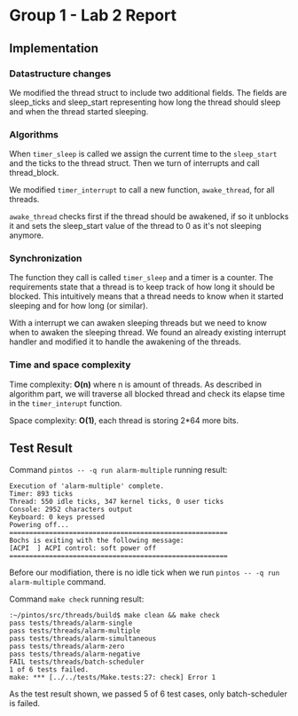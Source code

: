 # Group 1 - Lab 2 Report

## Implementation

### Datastructure changes
We modified the thread struct to include two additional fields. 
The fields are sleep_ticks and sleep_start representing how long the thread should sleep and when the thread started sleeping.

### Algorithms
When `timer_sleep` is called we assign the current time to the `sleep_start` and the ticks to the thread struct.
Then we turn of interrupts and call thread_block.

We modified `timer_interrupt` to call a new function, `awake_thread`, for all threads.

`awake_thread` checks first if the thread should be awakened, if so it unblocks it and sets the sleep_start value of the thread to 0 as it's not sleeping anymore.

### Synchronization
The function they call is called `timer_sleep` and a timer is a counter.
The requirements state that a thread is to keep track of how long it should be blocked.
This intuitively means that a thread needs to know when it started sleeping and for how long (or similar).

With a interrupt we can awaken sleeping threads but we need to know when to awaken the sleeping thread. 
We found an already existing interrupt handler and modified it to handle the awakening of the threads.

### Time and space complexity
Time complexity: **O(n)** where n is amount of threads. As described in algorithm part, we will traverse all blocked thread and check its elapse time in the `timer_interupt` function. 

Space complexity: **O(1)**, each thread is storing 2*64 more bits.

##  Test Result
Command `pintos -- -q run alarm-multiple` running result:

```shell
Execution of 'alarm-multiple' complete.
Timer: 893 ticks
Thread: 550 idle ticks, 347 kernel ticks, 0 user ticks
Console: 2952 characters output
Keyboard: 0 keys pressed
Powering off...
=======================================================
Bochs is exiting with the following message:
[ACPI  ] ACPI control: soft power off
=======================================================
```

Before our modifiation, there is no idle tick when we run `pintos -- -q run alarm-multiple` command.

Command `make check` running result: 

```shell
:~/pintos/src/threads/build$ make clean && make check
pass tests/threads/alarm-single
pass tests/threads/alarm-multiple
pass tests/threads/alarm-simultaneous
pass tests/threads/alarm-zero
pass tests/threads/alarm-negative
FAIL tests/threads/batch-scheduler
1 of 6 tests failed.
make: *** [../../tests/Make.tests:27: check] Error 1
```

As the test result shown, we passed 5 of 6 test cases, only batch-scheduler is failed.